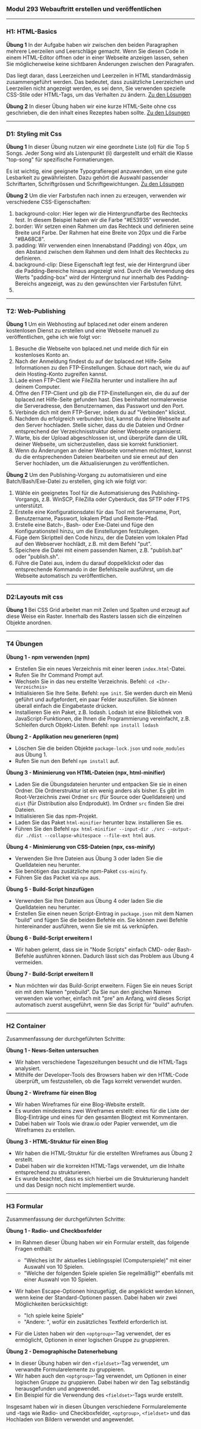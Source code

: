 ### Modul 293 Webauftritt erstellen und veröffentlichen
---
### H1: HTML-Basics

**Übung 1**
In der Aufgabe haben wir zwischen den beiden Paragraphen mehrere Leerzeilen und Leerschläge gemacht. Wenn Sie diesen Code in einem HTML-Editor öffnen oder in einer Webseite anzeigen lassen, sehen Sie möglicherweise keine sichtbaren Änderungen zwischen den Paragrafen.

Das liegt daran, dass Leerzeichen und Leerzeilen in HTML standardmässig zusammengeführt werden. Das bedeutet, dass zusätzliche Leerzeichen und Leerzeilen nicht angezeigt werden, es sei denn, Sie verwenden spezielle CSS-Stile oder HTML-Tags, um das Verhalten zu ändern.
[Zu den Lösungen](Uebungen/H1/paragraph.html)

**Übung 2**
In dieser Übung haben wir eine kurze HTML-Seite ohne css geschrieben, die den inhalt eines Rezeptes haben sollte. 
 [Zu den Lösungen](Uebungen/H1/rezept.html)

---

### D1: Styling mit Css

**Übung 1**
In dieser Übung nutzen wir eine geordnete Liste (ol) für die Top 5 Songs. Jeder Song wird als Listenpunkt (li) dargestellt und erhält die Klasse "top-song" für spezifische Formatierungen.

Es ist wichtig, eine geeignete Typografieregel anzuwenden, um eine gute Lesbarkeit zu gewährleisten. Dazu gehört die Auswahl passender Schriftarten, Schriftgrössen und Schriftgewichtungen. [Zu den Lösungen](Uebungen/D1)

**Übung 2**
Um die vier Farbstufen nach innen zu erzeugen, verwenden wir verschiedene CSS-Eigenschaften:

<ol>
<li> background-color: Hier legen wir die Hintergrundfarbe des Rechtecks fest. In diesem Beispiel haben wir die Farbe "#E53935" verwendet.</li>
<li>border: Wir setzen einen Rahmen um das Rechteck und definieren seine Breite und Farbe. Der Rahmen hat eine Breite von 20px und die Farbe "#BA68C8".</li>
<li>padding: Wir verwenden einen Innenabstand (Padding) von 40px, um den Abstand zwischen dem Rahmen und dem Inhalt des Rechtecks zu definieren.</li>
<li>background-clip: Diese Eigenschaft legt fest, wie der Hintergrund über die Padding-Bereiche hinaus angezeigt wird. Durch die Verwendung des Werts "padding-box" wird der Hintergrund nur innerhalb des Padding-Bereichs angezeigt, was zu den gewünschten vier Farbstufen führt.<li>
</ol>

---

### T2: Web-Publishing

**Übung 1**
Um ein Webhosting auf bplaced.net oder einem anderen kostenlosen Dienst zu erstellen und eine Webseite manuell zu veröffentlichen, gehe ich wie folgt vor:

<ol>
<li>
Besuche die Webseite von bplaced.net und melde dich für ein kostenloses Konto an.</li>
<li>
Nach der Anmeldung findest du auf der bplaced.net Hilfe-Seite Informationen zu den FTP-Einstellungen. Schaue dort nach, wie du auf dein Hosting-Konto zugreifen kannst.</li>
<li>
Lade einen FTP-Client wie FileZilla herunter und installiere ihn auf deinem Computer.</li>
<li>
Öffne den FTP-Client und gib die FTP-Einstellungen ein, die du auf der bplaced.net Hilfe-Seite gefunden hast. Dies beinhaltet normalerweise die Serveradresse, den Benutzernamen, das Passwort und den Port.</li>
<li>
Verbinde dich mit dem FTP-Server, indem du auf "Verbinden" klickst.</li>
<li>
Nachdem du erfolgreich verbunden bist, kannst du deine Webseite auf den Server hochladen. Stelle sicher, dass du die Dateien und Ordner entsprechend der Verzeichnisstruktur deiner Webseite organisierst.</li>
<li>
Warte, bis der Upload abgeschlossen ist, und überprüfe dann die URL deiner Webseite, um sicherzustellen, dass sie korrekt funktioniert.</li>
<li>
Wenn du Änderungen an deiner Webseite vornehmen möchtest, kannst du die entsprechenden Dateien bearbeiten und sie erneut auf den Server hochladen, um die Aktualisierungen zu veröffentlichen.</li>
</ol>

**Übung 2**
Um den Publishing-Vorgang zu automatisieren und eine Batch/Bash/Exe-Datei zu erstellen, ging ich wie folgt vor:

<ol>
<li>
Wähle ein geeignetes Tool für die Automatisierung des Publishing-Vorgangs, z.B. WinSCP, FileZilla oder Cyberduck, das SFTP oder FTPS unterstützt.</li>
<li>
Erstelle eine Konfigurationsdatei für das Tool mit Servername, Port, Benutzername, Passwort, lokalem Pfad und Remote-Pfad.</li>
<li>
Erstelle eine Batch-, Bash- oder Exe-Datei und füge den Konfigurationsteil hinzu, um die Einstellungen festzulegen.</li>
<li>
Füge dem Skriptteil den Code hinzu, der die Dateien vom lokalen Pfad auf den Webserver hochlädt, z.B. mit dem Befehl "put".</li>
<li>
Speichere die Datei mit einem passenden Namen, z.B. "publish.bat" oder "publish.sh".</li>
<li>
Führe die Datei aus, indem du darauf doppelklickst oder das entsprechende Kommando in der Befehlszeile ausführst, um die Webseite automatisch zu veröffentlichen.</li>
</ol>

---

### D2:Layouts mit css

**Übung 1**
Bei CSS Grid arbeitet man mit Zeilen und Spalten und erzeugt auf diese Weise ein Raster. Innerhalb des Rasters lassen sich die einzelnen Objekte anordnen. 

---

### T4 Übungen

**Übung 1 - npm verwenden (npm)**

- Erstellen Sie ein neues Verzeichnis mit einer leeren `index.html`-Datei.
- Rufen Sie Ihr Command Prompt auf.
- Wechseln Sie in das neu erstellte Verzeichnis. Befehl: `cd <Ihr-Verzeichnis>`
- Initialisieren Sie Ihre Seite. Befehl: `npm init`. Sie werden durch ein Menü geführt und aufgefordert, ein paar Felder auszufüllen. Sie können überall einfach die Eingabetaste drücken.
- Installieren Sie ein Paket, z.B. lodash. Lodash ist eine Bibliothek von JavaScript-Funktionen, die Ihnen die Programmierung vereinfacht, z.B. Schleifen durch Objekt-Listen. Befehl: `npm install lodash`

**Übung 2 - Applikation neu generieren (npm)**

- Löschen Sie die beiden Objekte `package-lock.json` und `node_modules` aus Übung 1.
- Rufen Sie nun den Befehl `npm install` auf.

**Übung 3 - Minimierung von HTML-Dateien (npx, html-minifier)**

- Laden Sie die Übungsdateien herunter und entpacken Sie sie in einen Ordner. Die Ordnerstruktur ist ein wenig anders als bisher. Es gibt im Root-Verzeichnis zwei Ordner `src` (für Source oder Quelldateien) und `dist` (für Distribution also Endprodukt). Im Ordner `src` finden Sie drei Dateien.
- Initialisieren Sie das npm-Projekt.
- Laden Sie das Paket `html-minifier` herunter bzw. installieren Sie es.
- Führen Sie den Befehl `npx html-minifier --input-dir ./src --output-dir ./dist --collapse-whitespace --file-ext html` aus.

**Übung 4 - Minimierung von CSS-Dateien (npx, css-minify)**

- Verwenden Sie Ihre Dateien aus Übung 3 oder laden Sie die Quelldateien neu herunter.
- Sie benötigen das zusätzliche npm-Paket `css-minify`.
- Führen Sie das Packet via `npx` aus.

**Übung 5 - Build-Script hinzufügen**

- Verwenden Sie Ihre Dateien aus Übung 4 oder laden Sie die Quelldateien neu herunter.
- Erstellen Sie einen neuen Script-Eintrag in `package.json` mit dem Namen "build" und fügen Sie die beiden Befehle ein. Sie können zwei Befehle hintereinander ausführen, wenn Sie sie mit `&&` verknüpfen.

**Übung 6 - Build-Script erweitern I**

- Wir haben gelernt, dass sie in "Node Scripts" einfach CMD- oder Bash-Befehle ausführen können. Dadurch lässt sich das Problem aus Übung 4 vermeiden.

**Übung 7 - Build-Script erweitern II**

- Nun möchten wir das Build-Script erweitern. Fügen Sie ein neues Script ein mit dem Namen "prebuild". Da Sie nun den gleichen Namen verwenden wie vorher, einfach mit "pre" am Anfang, wird dieses Script automatisch zuerst ausgeführt, wenn Sie das Script für "build" aufrufen.

---

### H2 Container

Zusammenfassung der durchgeführten Schritte:

**Übung 1 - News-Seiten untersuchen**

- Wir haben verschiedene Tageszeitungen besucht und die HTML-Tags analysiert.
- Mithilfe der Developer-Tools des Browsers haben wir den HTML-Code überprüft, um festzustellen, ob die Tags korrekt verwendet wurden.

**Übung 2 - Wireframe für einen Blog**

- Wir haben Wireframes für eine Blog-Website erstellt.
- Es wurden mindestens zwei Wireframes erstellt: eines für die Liste der Blog-Einträge und eines für den gesamten Blogtext mit Kommentaren.
- Dabei haben wir Tools wie draw.io oder Papier verwendet, um die Wireframes zu erstellen.

**Übung 3 - HTML-Struktur für einen Blog**

- Wir haben die HTML-Struktur für die erstellten Wireframes aus Übung 2 erstellt.
- Dabei haben wir die korrekten HTML-Tags verwendet, um die Inhalte entsprechend zu strukturieren.
- Es wurde beachtet, dass es sich hierbei um die Strukturierung handelt und das Design noch nicht implementiert wurde.

---
### H3 Formular

Zusammenfassung der durchgeführten Schritte:

**Übung 1 - Radio- und Checkboxfelder**

- Im Rahmen dieser Übung haben wir ein Formular erstellt, das folgende Fragen enthält:
  - "Welches ist Ihr aktuelles Lieblingsspiel (Computerspiele)" mit einer Auswahl von 10 Spielen.
  - "Welche der folgenden Spiele spielen Sie regelmäßig?" ebenfalls mit einer Auswahl von 10 Spielen.
- Wir haben Escape-Optionen hinzugefügt, die angeklickt werden können, wenn keine der Standard-Optionen passen. Dabei haben wir zwei Möglichkeiten berücksichtigt:
  - "Ich spiele keine Spiele"
  - "Andere: ", wofür ein zusätzliches Textfeld erforderlich ist.

- Für die Listen haben wir den `<optgroup>`-Tag verwendet, der es ermöglicht, Optionen in einer logischen Gruppe zu gruppieren.

**Übung 2 - Demographische Datenerhebung**

- In dieser Übung haben wir den `<fieldset>`-Tag verwendet, um verwandte Formularelemente zu gruppieren.
- Wir haben auch den `<optgroup>`-Tag verwendet, um Optionen in einer logischen Gruppe zu gruppieren. Dabei haben wir den Tag selbständig herausgefunden und angewendet.
- Ein Beispiel für die Verwendung des `<fieldset>`-Tags wurde erstellt.

Insgesamt haben wir in diesen Übungen verschiedene Formularelemente und -tags wie Radio- und Checkboxfelder, `<optgroup>`, `<fieldset>` und das Hochladen von Bildern verwendet und angewendet.